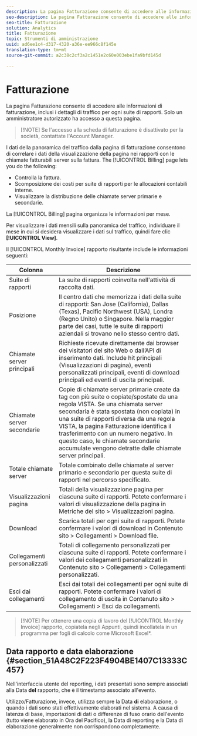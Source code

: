 ```yaml
---
description: La pagina Fatturazione consente di accedere alle informazioni di fatturazione, inclusi i dettagli di traffico per ogni suite di rapporti. Solo un amministratore autorizzato ha accesso a questa pagina.
seo-description: La pagina Fatturazione consente di accedere alle informazioni di fatturazione, inclusi i dettagli di traffico per ogni suite di rapporti. Solo un amministratore autorizzato ha accesso a questa pagina.
seo-title: Fatturazione
solution: Analytics
title: Fatturazione
topic: Strumenti di amministrazione
uuid: ad6ee1c4-d317-4320-a36e-ee966c8f145e
translation-type: tm+mt
source-git-commit: a2c38c2cf3a2c1451e2c60e003ebe1fa9bfd145d

---
```



# Fatturazione

La pagina Fatturazione consente di accedere alle informazioni di fatturazione, inclusi i dettagli di traffico per ogni suite di rapporti. Solo un amministratore autorizzato ha accesso a questa pagina.

> [!NOTE] Se l'accesso alla scheda di fatturazione è disattivato per la società, contattate l'Account Manager.

I dati della panoramica del traffico dalla pagina di fatturazione consentono di correlare i dati della visualizzazione della pagina nei rapporti con le chiamate fatturabili server sulla fattura. The [!UICONTROL Billing] page lets you do the following:

* Controlla la fattura.
* Scomposizione dei costi per suite di rapporti per le allocazioni contabili interne.
* Visualizzare la distribuzione delle chiamate server primarie e secondarie.

La [!UICONTROL Billing] pagina organizza le informazioni per mese.

Per visualizzare i dati mensili sulla panoramica del traffico, individuare il mese in cui si desidera visualizzare i dati sul traffico, quindi fare clic **[!UICONTROL View]**.

Il [!UICONTROL Monthly Invoice] rapporto risultante include le informazioni seguenti:

| Colonna | Descrizione |
|--- |--- |
| Suite di rapporti | La suite di rapporti coinvolta nell'attività di raccolta dati. |
| Posizione | Il centro dati che memorizza i dati della suite di rapporti: San Jose (California), Dallas (Texas), Pacific Northwest (USA), Londra (Regno Unito) o Singapore. Nella maggior parte dei casi, tutte le suite di rapporti aziendali si trovano nello stesso centro dati. |
| Chiamate server principali | Richieste ricevute direttamente dai browser dei visitatori del sito Web o dall’API di inserimento dati. Include hit principali (Visualizzazioni di pagina), eventi personalizzati principali, eventi di download principali ed eventi di uscita principali. |
| Chiamate server secondarie | Copie di chiamate server primarie create da tag con più suite o copiate/spostate da una regola VISTA.  Se una chiamata server secondaria è stata spostata (non copiata) in una suite di rapporti diversa da una regola VISTA, la pagina Fatturazione identifica il trasferimento con un numero negativo. In questo caso, le chiamate secondarie accumulate vengono detratte dalle chiamate server principali. |
| Totale chiamate server | Totale combinato delle chiamate al server primario e secondario per questa suite di rapporti nel percorso specificato. |
| Visualizzazioni pagina | Totali della visualizzazione pagina per ciascuna suite di rapporti. Potete confermare i valori di visualizzazione della pagina in Metriche del sito &gt; Visualizzazioni pagina. |
| Download | Scarica totali per ogni suite di rapporti. Potete confermare i valori di download in Contenuto sito &gt; Collegamenti &gt; Download file. |
| Collegamenti personalizzati | Totali di collegamento personalizzati per ciascuna suite di rapporti. Potete confermare i valori dei collegamenti personalizzati in Contenuto sito &gt; Collegamenti &gt; Collegamenti personalizzati. |
| Esci dai collegamenti | Esci dai totali dei collegamenti per ogni suite di rapporti. Potete confermare i valori di collegamento di uscita in Contenuto sito &gt; Collegamenti &gt; Esci da collegamenti. |

> [!NOTE] Per ottenere una copia di lavoro del [!UICONTROL Monthly Invoice] rapporto, copiatela negli Appunti, quindi incollatela in un programma per fogli di calcolo come Microsoft Excel*.

## Data rapporto e data elaborazione {#section_51A48C2F223F4904BE1407C13333C457}

Nell'interfaccia utente del reporting, i dati presentati sono sempre associati alla Data **del** rapporto, che è il timestamp associato all'evento.

Utilizzo/Fatturazione, invece, utilizza sempre la Data **di** elaborazione, o quando i dati sono stati effettivamente elaborati nel sistema. A causa di latenza di base, importazioni di dati o differenze di fuso orario dell'evento (tutto viene elaborato in Ora del Pacifico), la Data di reporting e la Data di elaborazione generalmente non corrispondono completamente.
